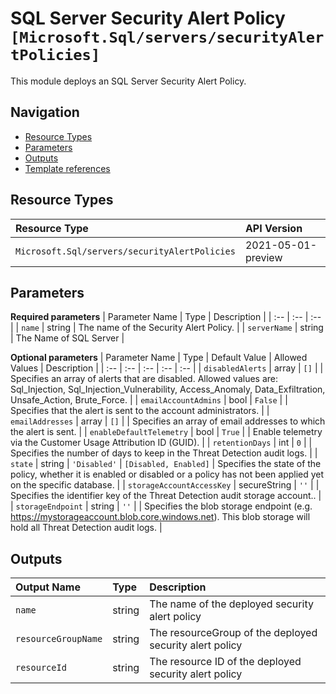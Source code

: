 # SQL Server Security Alert Policy `[Microsoft.Sql/servers/securityAlertPolicies]`

This module deploys an SQL Server Security Alert Policy.

## Navigation

- [Resource Types](#Resource-Types)
- [Parameters](#Parameters)
- [Outputs](#Outputs)
- [Template references](#Template-references)

## Resource Types

| Resource Type | API Version |
| :-- | :-- |
| `Microsoft.Sql/servers/securityAlertPolicies` | 2021-05-01-preview |

## Parameters

**Required parameters**
| Parameter Name | Type | Description |
| :-- | :-- | :-- |
| `name` | string | The name of the Security Alert Policy. |
| `serverName` | string | The Name of SQL Server |

**Optional parameters**
| Parameter Name | Type | Default Value | Allowed Values | Description |
| :-- | :-- | :-- | :-- | :-- |
| `disabledAlerts` | array | `[]` |  | Specifies an array of alerts that are disabled. Allowed values are: Sql_Injection, Sql_Injection_Vulnerability, Access_Anomaly, Data_Exfiltration, Unsafe_Action, Brute_Force. |
| `emailAccountAdmins` | bool | `False` |  | Specifies that the alert is sent to the account administrators. |
| `emailAddresses` | array | `[]` |  | Specifies an array of email addresses to which the alert is sent. |
| `enableDefaultTelemetry` | bool | `True` |  | Enable telemetry via the Customer Usage Attribution ID (GUID). |
| `retentionDays` | int | `0` |  | Specifies the number of days to keep in the Threat Detection audit logs. |
| `state` | string | `'Disabled'` | `[Disabled, Enabled]` | Specifies the state of the policy, whether it is enabled or disabled or a policy has not been applied yet on the specific database. |
| `storageAccountAccessKey` | secureString | `''` |  | Specifies the identifier key of the Threat Detection audit storage account.. |
| `storageEndpoint` | string | `''` |  | Specifies the blob storage endpoint (e.g. https://mystorageaccount.blob.core.windows.net). This blob storage will hold all Threat Detection audit logs. |


## Outputs

| Output Name | Type | Description |
| :-- | :-- | :-- |
| `name` | string | The name of the deployed security alert policy |
| `resourceGroupName` | string | The resourceGroup of the deployed security alert policy |
| `resourceId` | string | The resource ID of the deployed security alert policy |


